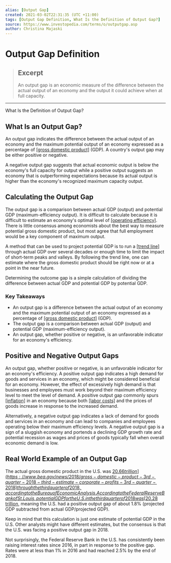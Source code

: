 ```yaml
---
alias: [Output Gap]
created: 2021-03-02T22:31:35 (UTC +11:00)
tags: [Output Gap Definition, What Is the Definition of Output Gap?]
source: https://www.investopedia.com/terms/o/outputgap.asp
author: Christina Majaski
---
```


# Output Gap Definition

> ## Excerpt
> An output gap is an economic measure of the difference between the actual output of an economy and the output it could achieve when at full capacity.

---

What Is the Definition of Output Gap?
## What Is an Output Gap?

An output gap indicates the difference between the actual output of an economy and the maximum potential output of an economy expressed as a percentage of [[gross domestic product]](https://www.investopedia.com/terms/g/gdp.asp) (GDP). A country's output gap may be either positive or negative.

A negative output gap suggests that actual economic output is below the economy's full capacity for output while a positive output suggests an economy that is outperforming expectations because its actual output is higher than the economy's recognized maximum capacity output.

## Calculating the Output Gap

The output gap is a comparison between actual GDP (output) and potential GDP (maximum-efficiency output). It is difficult to calculate because it is difficult to estimate an economy's optimal level of [[operating efficiency]](https://www.investopedia.com/terms/o/operationalefficiency.asp). There is little consensus among economists about the best way to measure potential gross domestic product, but most agree that full employment would be a key component of maximum output.

A method that can be used to project potential GDP is to run a [[trend line]](https://www.investopedia.com/terms/t/trendline.asp) through actual GDP over several decades or enough time to limit the impact of short-term peaks and valleys. By following the trend line, one can estimate where the gross domestic product should be right now or at a point in the near future.

Determining the outcome gap is a simple calculation of dividing the difference between actual GDP and potential GDP by potential GDP.

### Key Takeaways

-   An output gap is a difference between the actual output of an economy and the maximum potential output of an economy expressed as a percentage of [[gross domestic product]](https://www.investopedia.com/terms/g/gdp.asp) (GDP).
-   The output gap is a comparison between actual GDP (output) and potential GDP (maximum-efficiency output).
-   An output gap, whether positive or negative, is an unfavorable indicator for an economy's efficiency.

## Positive and Negative Output Gaps

An output gap, whether positive or negative, is an unfavorable indicator for an economy's efficiency. A positive output gap indicates a high demand for goods and services in an economy, which might be considered beneficial for an economy. However, the effect of excessively high demand is that businesses and employees must work beyond their maximum efficiency level to meet the level of demand. A positive output gap commonly spurs [[inflation]](https://www.investopedia.com/terms/i/inflation.asp) in an economy because both [[labor costs]](https://www.investopedia.com/terms/c/cost-of-labor.asp) and the prices of goods increase in response to the increased demand.

Alternatively, a negative output gap indicates a lack of demand for goods and services in an economy and can lead to companies and employees operating below their maximum efficiency levels. A negative output gap is a sign of a sluggish economy and portends a declining GDP growth rate and potential recession as wages and prices of goods typically fall when overall economic demand is low.

## Real World Example of an Output Gap

The actual gross domestic product in the U.S. was [$20.66 trillion](https://www.bea.gov/news/2018/gross-domestic-product-3rd-quarter-2018-third-estimate-corporate-profits-3rd-quarter-2018) through the third quarter of 2018, according to the Bureau of Economic Analysis. According to the Federal Reserve Bank of St. Louis, potential GDP for the U.S. in the third quarter of 2018 was [$20.28 trillion](https://fred.stlouisfed.org/series/GDPPOT), meaning the U.S. had a positive output gap of about 1.8% (projected GDP subtracted from actual GDP/projected GDP).

Keep in mind that this calculation is just one estimate of potential GDP in the U.S. Other analysts might have different estimates, but the consensus is that the U.S. was facing a positive output gap in 2018.

Not surprisingly, the Federal Reserve Bank in the U.S. has consistently been raising interest rates since 2016, in part in response to the positive gap. Rates were at less than 1% in 2016 and had reached 2.5% by the end of 2018.
